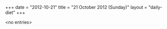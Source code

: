 +++
date = "2012-10-21"
title = "21 October 2012 (Sunday)"
layout = "daily-diet"
+++

\<no entries\>